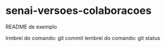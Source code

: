# senai-versoes-colaboracoes

README de exemplo

lrmbrei do comando: git commit 
lembrei do comando: git status

